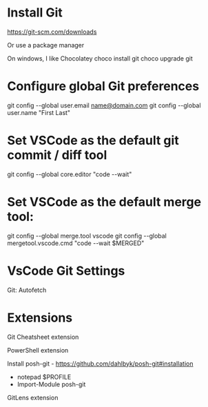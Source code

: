 # Install Git 

https://git-scm.com/downloads

Or use a package manager

On windows, I like Chocolatey
    choco install git
    choco upgrade git


# Configure global Git preferences

git config --global user.email name@domain.com
git config --global user.name "First Last"


# Set VSCode as the default git commit / diff tool

git config --global core.editor "code --wait"

# Set VSCode as the default merge tool: 

git config --global merge.tool vscode
git config --global mergetool.vscode.cmd "code --wait $MERGED"

# VsCode Git Settings

Git: Autofetch

# Extensions 

Git Cheatsheet extension

PowerShell extension

Install posh-git - https://github.com/dahlbyk/posh-git#installation 

* notepad $PROFILE
* Import-Module posh-git

GitLens extension
